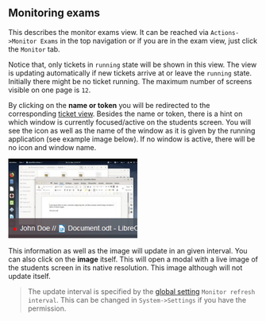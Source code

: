 ## Monitoring exams

This describes the monitor exams view. It can be reached via `Actions->Monitor Exams` in the top navigation or if you are in the exam view, just click the `Monitor` tab.

Notice that, only tickets in `running` state will be shown in this view. The view is updating automatically if new tickets arrive at or leave the `running` state. Initially there might be no ticket running. The maximum number of screens visible on one page is `12`.

By clicking on the <b>name or token</b> you will be redirected to the corresponding [ticket view](ticket-view.md). Besides the name or token, there is a hint on which window is currently focused/active on the students screen. You will see the icon as well as the name of the window as it is given by the running application (see example image below). If no window is active, there will be no icon and window name.

![Example Screen](img/live_overview.gif)

This information as well as the image will update in an given interval. You can also click on the <b>image</b> itself. This will open a modal with a live image of the students screen in its native resolution. This image although will not update itself.

> The update interval is specified by the [global setting](system-settings.md) `Monitor refresh interval`. This can be changed in `System->Settings` if you have the permission.
